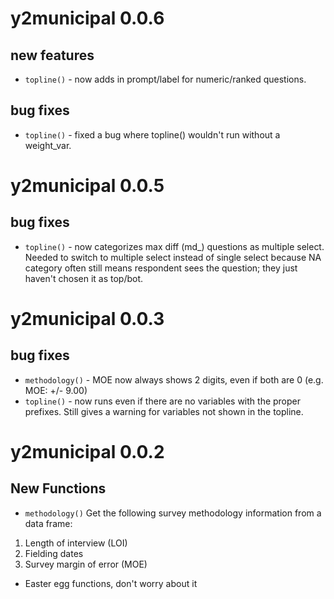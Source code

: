 # y2municipal 0.0.6
## new features
* `topline()` - now adds in prompt/label for numeric/ranked questions. 
## bug fixes
* `topline()` - fixed a bug where topline() wouldn't run without a weight_var.


# y2municipal 0.0.5
## bug fixes
* `topline()` - now categorizes max diff (md_) questions as multiple select. Needed to switch to multiple select instead of single select because NA category often still means respondent sees the question; they just haven't chosen it as top/bot.


# y2municipal 0.0.3
## bug fixes
* `methodology()`  - MOE now always shows 2 digits, even if both are 0 (e.g. MOE: +/- 9.00)
* `topline()` - now runs even if there are no variables with the proper prefixes. Still gives a warning for variables not shown in the topline. 


# y2municipal 0.0.2
## New Functions
* `methodology()`  Get the following survey methodology information from a data frame:
1. Length of interview (LOI)
2. Fielding dates
3. Survey margin of error (MOE)
* Easter egg functions, don't worry about it
